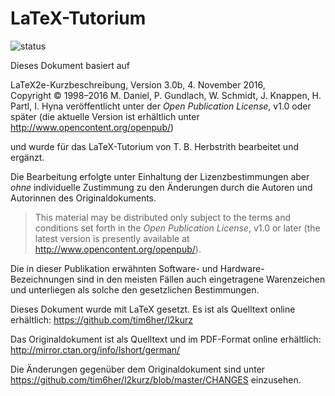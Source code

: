 # LaTeX-Tutorium
![status](https://travis-ci.org/tim6her/l2kurz.svg?branch=master)

Dieses Dokument basiert auf

LaTeX2e-Kurzbeschreibung, Version 3.0b, 4. November 2016,  
Copyright © 1998–2016 M. Daniel, P. Gundlach, W. Schmidt, J. Knappen, H. Partl, I. Hyna
veröffentlicht unter der *Open Publication License*, v1.0 oder später (die aktuelle
Version ist erhältlich unter <http://www.opencontent.org/openpub/>)

und wurde für das LaTeX-Tutorium von T. B. Herbstrith bearbeitet und
ergänzt.

Die Bearbeitung erfolgte unter Einhaltung der Lizenzbestimmungen aber
*ohne* individuelle Zustimmung zu den Änderungen durch die Autoren und
Autorinnen des Originaldokuments.

> This material may be distributed only subject to the terms and
> conditions set forth in the *Open Publication License*, v1.0 or later
> (the latest version is presently available at
> <http://www.opencontent.org/openpub/>).

Die in dieser Publikation erwähnten Software- und
Hardware-Bezeichnungen sind in den meisten Fällen auch eingetragene
Warenzeichen und unterliegen als solche den gesetzlichen Bestimmungen.

Dieses Dokument wurde mit LaTeX gesetzt. Es ist als Quelltext online
erhältlich:
<https://github.com/tim6her/l2kurz>

Das Originaldokument ist als Quelltext und im PDF-Format online
erhältlich:
<http://mirror.ctan.org/info/lshort/german/>

Die Änderungen gegenüber dem Originaldokument sind unter
<https://github.com/tim6her/l2kurz/blob/master/CHANGES> einzusehen.
